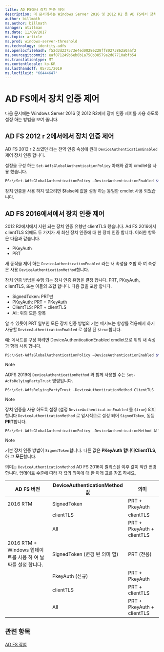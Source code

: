 ```yaml
---
title: AD FS에서 장치 인증 제어
description: 이 문서에서는 Windows Server 2016 및 2012 R2 용 AD FS에서 장치 인증을 사용 하는 방법 설명
author: billmath
ms.author: billmath
manager: mtillman
ms.date: 11/09/2017
ms.topic: article
ms.prod: windows-server-threshold
ms.technology: identity-adfs
ms.openlocfilehash: f52d3d237573e4ed0028e228ff80273862a0aaf2
ms.sourcegitcommit: eaf071249b6eb6b1a758b38579a2d87710abfb54
ms.translationtype: MT
ms.contentlocale: ko-KR
ms.lasthandoff: 05/31/2019
ms.locfileid: "66444647"
---
```

# <a name="device-authentication-controls-in-ad-fs"></a>AD FS에서 장치 인증 제어
다음 문서에는 Windows Server 2016 및 2012 R2에서 장치 인증 제어를 사용 하도록 설정 하는 방법을 보여 줍니다.

## <a name="device-authentication-controls-in-ad-fs-2012-r2"></a>AD FS 2012 r 2에서에서 장치 인증 제어
AD FS 2012 r 2 쓰였던 라는 전역 인증 속성에 원래 `DeviceAuthenticationEnabled` 제어 장치 인증 합니다.

설정을 구성 하는 `Set-AdfsGlobalAuthenticationPolicy` 아래와 같이 cmdlet을 사용 했습니다.


``` powershell
PS:\>Set-AdfsGlobalAuthenticationPolicy –DeviceAuthenticationEnabled $true
```



장치 인증을 사용 하지 않으려면 $false에 값을 설정 하는 동일한 cmdlet 사용 되었습니다.

## <a name="device-authentication-controls-in-ad-fs-2016"></a>AD FS 2016에서에서 장치 인증 제어
2012 R2에서에서 지원 되는 장치 인증 유형만 clientTLS 했습니다.  Ad FS 2016에서 clientTLS 외에도 두 가지가 새 최신 장치 인증에 대 한 장치 인증 합니다.  이러한 항목은 다음과 같습니다.
- PKeyAuth
- PRT

새 동작을 제어 하는 `DeviceAuthenticationEnabled` 라는 새 속성을 조합 하 여 속성은 사용 `DeviceAuthenticationMethod`합니다.  

장치 인증 방법을 수행 되는 장치 인증 유형을 결정 합니다. PRT, PKeyAuth, clientTLS, 또는 이들의 조합 합니다.
다음 값을 포함 합니다.
 - SignedToken: PRT만
 - PKeyAuth: PRT + PKeyAuth
 - ClientTLS: PRT + clientTLS
 - All: 위의 모든 항목

알 수 있듯이 PRT 일부인 모든 장치 인증 방법의 기본 메서드는 항상를 적용에서 하기 사용할 `DeviceAuthenticationEnabled` 로 설정 된 `$true`합니다.

예: 메서드를 구성 하려면 DeviceAuthenticationEnabled cmdlet으로 위의 새 속성과 함께 사용 합니다.

``` powershell
PS:\>Set-AdfsGlobalAuthenticationPolicy –DeviceAuthenticationEnabled $true
```

>[!NOTE]
> ADFS 2019에 `DeviceAuthenticationMethod` 와 함께 사용할 수는 `Set-AdfsRelyingPartyTrust` 명령입니다.

``` powershell
PS:\>Set-AdfsRelyingPartyTrust -DeviceAuthenticationMethod ClientTLS
```

>[!NOTE]
> 장치 인증을 사용 하도록 설정 (설정 `DeviceAuthenticationEnabled` 를 `$true`) 의미 합니다 `DeviceAuthenticationMethod` 로 암시적으로 설정 되어 `SignedToken`, 동등 **PRT**합니다.


``` powershell
PS:\>Set-AdfsGlobalAuthenticationPolicy –DeviceAuthenticationMethod All
```
> [!NOTE]
> 기본 장치 인증 방법이 `SignedToken`합니다.  다른 값은 **PKeyAuth 합니다**<strong>ClientTLS,</strong> 하 고 **모든**합니다.

의미는 `DeviceAuthenticationMethod` AD FS 2016이 릴리스된 이후 값이 약간 변경 합니다.  업데이트 수준에 따라 각 값의 의미에 대 한 아래 표를 참조 하세요.


|AD FS 버전|DeviceAuthenticationMethod 값|의미|
| ----- | ----- | ----- |
|2016 RTM|SignedToken|PRT + PkeyAuth|
||clientTLS|clientTLS|
||All|PRT + PkeyAuth + clientTLS|
|2016 RTM + Windows 업데이트를 사용 하 여 날짜를 설정 합니다.|SignedToken (변경 된 의미 함)|PRT (전용)|
||PkeyAuth (신규)|PRT + PkeyAuth|
||clientTLS|PRT + clientTLS|
||All|PRT + PkeyAuth + clientTLS|

## <a name="see-also"></a>관련 항목
[AD FS 작업](../../ad-fs/AD-FS-2016-Operations.md)

